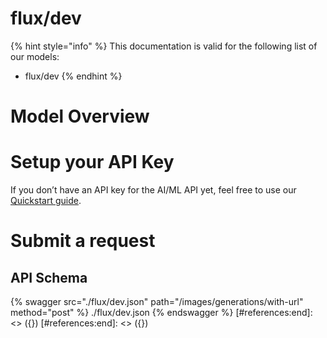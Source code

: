 [#references:start]: <> ({ "template": "openapi" })
[#references:start]: <> ({ "template": "openapi" })
# flux/dev

{% hint style="info" %}
This documentation is valid for the following list of our models:
* flux/dev
{% endhint %}

# Model Overview


# Setup your API Key
If you don’t have an API key for the AI/ML API yet, feel free to use our [Quickstart guide](https://docs.aimlapi.com/quickstart/setting-up).

# Submit a request
## API Schema
{% swagger src="./flux/dev.json" path="/images/generations/with-url" method="post" %}
./flux/dev.json
{% endswagger %}
[#references:end]: <> ({})
[#references:end]: <> ({})